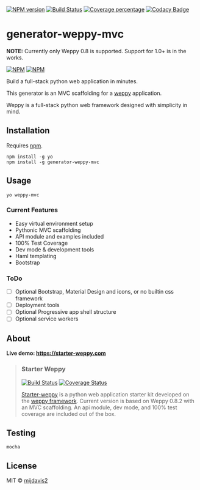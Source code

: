 [![NPM version][npm-image]][npm-url] 
[![Build Status][travis-image]][travis-url] 
[![Coverage percentage][coveralls-image]][coveralls-url] 
[![Codacy Badge][codacy-image]][codacy-url]

# generator-weppy-mvc

**NOTE:** Currently only Weppy 0.8 is supported. Support for 1.0+ is in the works.
 
[![NPM][npm-info-image]][npm-info-url] [![NPM](https://nodei.co/npm-dl/generator-weppy-mvc.png?months=9&height=3)](https://nodei.co/npm/generator-weppy-mvc/)

Build a full-stack python web application in minutes.

This generator is an MVC scaffolding for a [weppy](https://github.com/gi0baro/weppy) application.

Weppy is a full-stack python web framework designed with simplicity in mind. 

## Installation

Requires [npm](https://www.npmjs.com/).

```
npm install -g yo
npm install -g generator-weppy-mvc
```

## Usage

```
yo weppy-mvc
```

### Current Features

- Easy virtual environment setup
- Pythonic MVC scaffolding
- API module and examples included
- 100% Test Coverage
- Dev mode & development tools
- Haml templating
- Bootstrap

### ToDo

- [ ] Optional Bootstrap, Material Design and icons, or no builtin css framework
- [ ] Deployment tools
- [ ] Optional Progressive app shell structure
- [ ] Optional service workers

## About

**Live demo: https://starter-weppy.com**

> ### Starter Weppy
> [![Build Status][starter-weppy-travis-img]][starter-weppy-travis-url] [![Coverage Status][st-weppy-coveralls-image]][st-weppy-coveralls-url]
> 
> [Starter-weppy](https://github.com/mijdavis2/starter_weppy) is a 
python web application starter kit developed on the [weppy framework](https://github.com/gi0baro/weppy). 
> Current version is based on Weppy 0.8.2 with an MVC scaffolding. 
An api module, dev mode, and 100% test coverage are included out of the box.


## Testing

``` 
mocha
```

## License

MIT © [mijdavis2](http://mdavisinsc.com)


[npm-image]: https://badge.fury.io/js/generator-weppy-mvc.svg
[npm-url]: https://npmjs.org/package/generator-weppy-mvc
[travis-image]: https://travis-ci.org/mijdavis2/generator-weppy-mvc.svg?branch=master
[travis-url]: https://travis-ci.org/mijdavis2/generator-weppy-mvc
[coveralls-image]: https://coveralls.io/repos/mijdavis2/generator-weppy-mvc/badge.svg
[coveralls-url]: https://coveralls.io/r/mijdavis2/generator-weppy-mvc
[codacy-image]: https://api.codacy.com/project/badge/Grade/ce0ad20ca59947af86b0f17a5779c804
[codacy-url]: https://www.codacy.com/app/mijdavis2/generator-weppy-mvc?utm_source=github.com&amp;utm_medium=referral&amp;utm_content=mijdavis2/generator-weppy-mvc&amp;utm_campaign=Badge_Grade
[npm-info-image]: https://nodei.co/npm/generator-weppy-mvc.png?downloads=true&downloadRank=true&stars=true
[npm-info-url]: https://nodei.co/npm/generator-weppy-mvc/
[starter-weppy-travis-img]: https://travis-ci.org/mijdavis2/starter_weppy.svg?branch=master
[starter-weppy-travis-url]: https://travis-ci.org/mijdavis2/starter_weppy
[st-weppy-coveralls-image]: https://coveralls.io/repos/mijdavis2/starter_weppy/badge.svg
[st-weppy-coveralls-url]: https://coveralls.io/r/mijdavis2/starter_weppy
